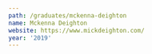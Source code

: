 ```yaml
---
path: /graduates/mckenna-deighton
name: Mckenna Deighton
website: https://www.mickdeighton.com/
year: '2019'
---
```


